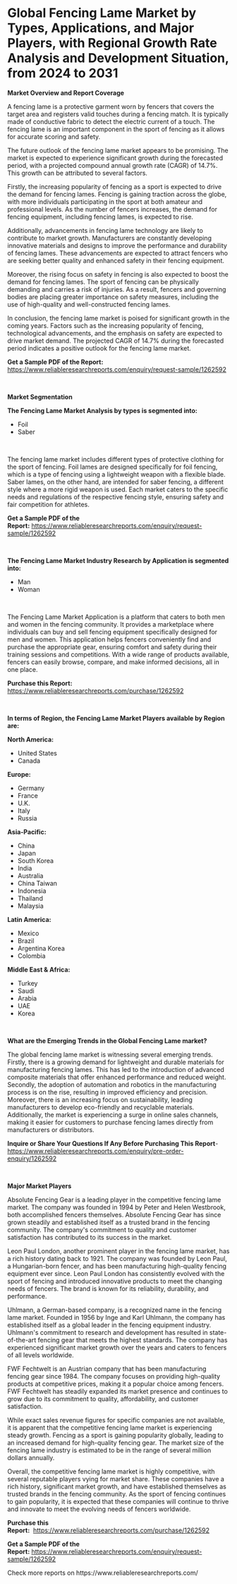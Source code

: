 <p><h1>Global Fencing Lame Market by Types, Applications, and Major Players, with Regional Growth Rate Analysis and Development Situation, from 2024 to 2031</h1></p><p><strong>Market Overview and Report Coverage</strong></p>
<p><p>A fencing lame is a protective garment worn by fencers that covers the target area and registers valid touches during a fencing match. It is typically made of conductive fabric to detect the electric current of a touch. The fencing lame is an important component in the sport of fencing as it allows for accurate scoring and safety.</p><p>The future outlook of the fencing lame market appears to be promising. The market is expected to experience significant growth during the forecasted period, with a projected compound annual growth rate (CAGR) of 14.7%. This growth can be attributed to several factors.</p><p>Firstly, the increasing popularity of fencing as a sport is expected to drive the demand for fencing lames. Fencing is gaining traction across the globe, with more individuals participating in the sport at both amateur and professional levels. As the number of fencers increases, the demand for fencing equipment, including fencing lames, is expected to rise.</p><p>Additionally, advancements in fencing lame technology are likely to contribute to market growth. Manufacturers are constantly developing innovative materials and designs to improve the performance and durability of fencing lames. These advancements are expected to attract fencers who are seeking better quality and enhanced safety in their fencing equipment.</p><p>Moreover, the rising focus on safety in fencing is also expected to boost the demand for fencing lames. The sport of fencing can be physically demanding and carries a risk of injuries. As a result, fencers and governing bodies are placing greater importance on safety measures, including the use of high-quality and well-constructed fencing lames.</p><p>In conclusion, the fencing lame market is poised for significant growth in the coming years. Factors such as the increasing popularity of fencing, technological advancements, and the emphasis on safety are expected to drive market demand. The projected CAGR of 14.7% during the forecasted period indicates a positive outlook for the fencing lame market.</p></p>
<p><strong>Get a Sample PDF of the Report:</strong> <a href="https://www.reliableresearchreports.com/enquiry/request-sample/1262592">https://www.reliableresearchreports.com/enquiry/request-sample/1262592</a></p>
<p>&nbsp;</p>
<p><strong>Market Segmentation</strong></p>
<p><strong>The Fencing Lame Market Analysis by types is segmented into:</strong></p>
<p><ul><li>Foil</li><li>Saber</li></ul></p>
<p>&nbsp;</p>
<p><p>The fencing lame market includes different types of protective clothing for the sport of fencing. Foil lames are designed specifically for foil fencing, which is a type of fencing using a lightweight weapon with a flexible blade. Saber lames, on the other hand, are intended for saber fencing, a different style where a more rigid weapon is used. Each market caters to the specific needs and regulations of the respective fencing style, ensuring safety and fair competition for athletes.</p></p>
<p><strong>Get a Sample PDF of the Report:</strong>&nbsp;<a href="https://www.reliableresearchreports.com/enquiry/request-sample/1262592">https://www.reliableresearchreports.com/enquiry/request-sample/1262592</a></p>
<p>&nbsp;</p>
<p><strong>The Fencing Lame Market Industry Research by Application is segmented into:</strong></p>
<p><ul><li>Man</li><li>Woman</li></ul></p>
<p>&nbsp;</p>
<p><p>The Fencing Lame Market Application is a platform that caters to both men and women in the fencing community. It provides a marketplace where individuals can buy and sell fencing equipment specifically designed for men and women. This application helps fencers conveniently find and purchase the appropriate gear, ensuring comfort and safety during their training sessions and competitions. With a wide range of products available, fencers can easily browse, compare, and make informed decisions, all in one place.</p></p>
<p><strong>Purchase this Report:</strong>&nbsp; <a href="https://www.reliableresearchreports.com/purchase/1262592">https://www.reliableresearchreports.com/purchase/1262592</a></p>
<p>&nbsp;</p>
<p><strong>In terms of Region, the Fencing Lame Market Players available by Region are:</strong></p>
<p>
    <p> <strong> North America: </strong>
        <ul>
            <li>United States</li>
            <li>Canada</li>
        </ul>
        </p> 
    <p> <strong> Europe: </strong>
        <ul>
            <li>Germany</li>
            <li>France</li>
            <li>U.K.</li>
            <li>Italy</li>
            <li>Russia</li>
        </ul>
        </p> 
    <p> <strong> Asia-Pacific: </strong>
        <ul>
            <li>China</li>
            <li>Japan</li>
            <li>South Korea</li>
            <li>India</li>
            <li>Australia</li>
            <li>China Taiwan</li>
            <li>Indonesia</li>
            <li>Thailand</li>
            <li>Malaysia</li>
        </ul>
        </p> 
    <p> <strong> Latin America: </strong>
        <ul>
            <li>Mexico</li>
            <li>Brazil</li>
            <li>Argentina Korea</li>
            <li>Colombia</li>
        </ul>
        </p> 
    <p> <strong> Middle East & Africa: </strong>
        <ul>
            <li>Turkey</li>
            <li>Saudi</li>
            <li>Arabia</li>
            <li>UAE</li>
            <li>Korea</li>
        </ul>
    </p>
    </p>
<p>&nbsp;</p>
<p><strong>What are the Emerging Trends in the Global Fencing Lame market?</strong></p>
<p><p>The global fencing lame market is witnessing several emerging trends. Firstly, there is a growing demand for lightweight and durable materials for manufacturing fencing lames. This has led to the introduction of advanced composite materials that offer enhanced performance and reduced weight. Secondly, the adoption of automation and robotics in the manufacturing process is on the rise, resulting in improved efficiency and precision. Moreover, there is an increasing focus on sustainability, leading manufacturers to develop eco-friendly and recyclable materials. Additionally, the market is experiencing a surge in online sales channels, making it easier for customers to purchase fencing lames directly from manufacturers or distributors.</p></p>
<p><strong>Inquire or Share Your Questions If Any Before Purchasing This Report</strong>- <a href="https://www.reliableresearchreports.com/enquiry/pre-order-enquiry/1262592">https://www.reliableresearchreports.com/enquiry/pre-order-enquiry/1262592</a></p>
<p>&nbsp;</p>
<p><strong>Major Market Players</strong></p>
<p><p>Absolute Fencing Gear is a leading player in the competitive fencing lame market. The company was founded in 1994 by Peter and Helen Westbrook, both accomplished fencers themselves. Absolute Fencing Gear has since grown steadily and established itself as a trusted brand in the fencing community. The company's commitment to quality and customer satisfaction has contributed to its success in the market.</p><p>Leon Paul London, another prominent player in the fencing lame market, has a rich history dating back to 1921. The company was founded by Leon Paul, a Hungarian-born fencer, and has been manufacturing high-quality fencing equipment ever since. Leon Paul London has consistently evolved with the sport of fencing and introduced innovative products to meet the changing needs of fencers. The brand is known for its reliability, durability, and performance.</p><p>Uhlmann, a German-based company, is a recognized name in the fencing lame market. Founded in 1956 by Inge and Karl Uhlmann, the company has established itself as a global leader in the fencing equipment industry. Uhlmann's commitment to research and development has resulted in state-of-the-art fencing gear that meets the highest standards. The company has experienced significant market growth over the years and caters to fencers of all levels worldwide.</p><p>FWF Fechtwelt is an Austrian company that has been manufacturing fencing gear since 1984. The company focuses on providing high-quality products at competitive prices, making it a popular choice among fencers. FWF Fechtwelt has steadily expanded its market presence and continues to grow due to its commitment to quality, affordability, and customer satisfaction.</p><p>While exact sales revenue figures for specific companies are not available, it is apparent that the competitive fencing lame market is experiencing steady growth. Fencing as a sport is gaining popularity globally, leading to an increased demand for high-quality fencing gear. The market size of the fencing lame industry is estimated to be in the range of several million dollars annually.</p><p>Overall, the competitive fencing lame market is highly competitive, with several reputable players vying for market share. These companies have a rich history, significant market growth, and have established themselves as trusted brands in the fencing community. As the sport of fencing continues to gain popularity, it is expected that these companies will continue to thrive and innovate to meet the evolving needs of fencers worldwide.</p></p>
<p><strong>Purchase this Report:</strong>&nbsp;&nbsp;<a href="https://www.reliableresearchreports.com/purchase/1262592">https://www.reliableresearchreports.com/purchase/1262592</a></p>
<p></p>
<p><strong>Get a Sample PDF of the Report:</strong>&nbsp;<a href="https://www.reliableresearchreports.com/enquiry/request-sample/1262592">https://www.reliableresearchreports.com/enquiry/request-sample/1262592</a></p>
<p>Check more reports on https://www.reliableresearchreports.com/</p>